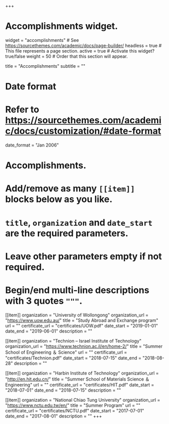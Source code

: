 +++
# Accomplishments widget.
widget = "accomplishments"  # See https://sourcethemes.com/academic/docs/page-builder/
headless = true  # This file represents a page section.
active = true  # Activate this widget? true/false
weight = 50  # Order that this section will appear.

title = "Accomplish&shy;ments" 
subtitle = ""

# Date format
#   Refer to https://sourcethemes.com/academic/docs/customization/#date-format
date_format = "Jan 2006"

# Accomplishments.
#   Add/remove as many `[[item]]` blocks below as you like.
#   `title`, `organization` and `date_start` are the required parameters.
#   Leave other parameters empty if not required.
#   Begin/end multi-line descriptions with 3 quotes `"""`.

[[item]]
  organization = "University of Wollongong"
  organization_url = "https://www.uow.edu.au/"
  title = "Study Abroad and Exchange program"
  url = ""
  certificate_url = "certificates/UOW.pdf"
  date_start = "2019-01-01"
  date_end = "2019-06-01"
  description = ""
  
[[item]]
  organization = "Technion – Israel Institute of Technology"
  organization_url = "https://www.technion.ac.il/en/home-2/"
  title = "Summer School of Engineering ＆ Science"
  url = ""
  certificate_url = "certificates/Technion.pdf"
  date_start = "2018-07-15"
  date_end = "2018-08-28"
  description = ""
  
[[item]]
  organization = "Harbin Institute of Technology"
  organization_url = "http://en.hit.edu.cn/"
  title = "Summer School of Materials Science ＆ Engineering"
  url = ""
  certificate_url = "certificates/HIT.pdf"
  date_start = "2018-07-01"
  date_end = "2018-07-15"
  description = ""
  
[[item]]
  organization = "National Chiao Tung University"
  organization_url = "https://www.nctu.edu.tw/en/"
  title = "Summer Program"
  url = ""
  certificate_url = "certificates/NCTU.pdf"
  date_start = "2017-07-01"
  date_end = "2017-08-01"
  description = ""
+++

